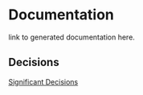 # Documentation
link to generated documentation here.

## Decisions
[Significant Decisions](Significant-Decisions.md)
